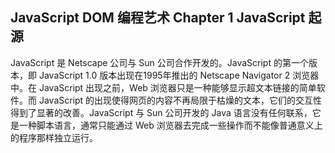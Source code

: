 ## JavaScript DOM 编程艺术 Chapter 1 JavaScript 起源

JavaScript 是 Netscape 公司与 Sun 公司合作开发的。JavaScript 的第一个版本，即 JavaScript 1.0 版本出现在1995年推出的 Netscape Navigator 2 浏览器中。在 JavaScript 出现之前，Web 浏览器只是一种能够显示超文本链接的简单软件。而 JavaScript 的出现使得网页的内容不再局限于枯燥的文本，它们的交互性得到了显著的改善。JavaScript 与 Sun 公司开发的 Java 语言没有任何联系，它是一种脚本语言，通常只能通过 Web 浏览器去完成一些操作而不能像普通意义上的程序那样独立运行。

